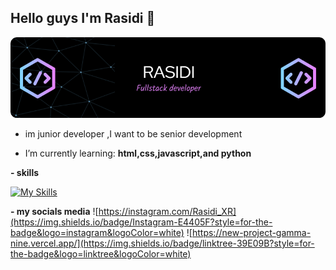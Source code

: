 ## Hello guys I'm Rasidi 🙌

![RASIDI](download.png)

<!--
**rasidi22/Rasidi22** is a ✨ _special_ ✨ repository because its `README.md` (this file) appears on your GitHub profile.

Here are some ideas to get you started:

 -🔭 I’m currently working on ...
- 🌱 I’m currently learning ...
- 👯 I’m looking to collaborate on ...
- 🤔 I’m looking for help with ...
- 💬 Ask me about ...
- 📫 How to reach me: ...
- 😄 Pronouns: ...
- ⚡ Fun fact: ...
-->

- im junior developer ,I want to be senior development

- I’m currently learning: **html,css,javascript,and python**

**- skills**

[![My Skills](https://skillicons.dev/icons?i=js,html,css,python,bootstrap,tailwind,figma,nodejs,react&perline=5)](https://skillicons.dev)

**- my socials media**
![https://instagram.com/Rasidi_XR](https://img.shields.io/badge/Instagram-E4405F?style=for-the-badge&logo=instagram&logoColor=white) ![https://new-project-gamma-nine.vercel.app/](https://img.shields.io/badge/linktree-39E09B?style=for-the-badge&logo=linktree&logoColor=white)

